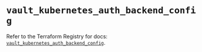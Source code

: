 # `vault_kubernetes_auth_backend_config`

Refer to the Terraform Registry for docs: [`vault_kubernetes_auth_backend_config`](https://registry.terraform.io/providers/hashicorp/vault/4.3.0/docs/resources/kubernetes_auth_backend_config).
